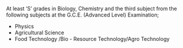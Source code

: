 At least ‘S’ grades in Biology, Chemistry and the third subject from the following subjects
at the G.C.E. (Advanced Level) Examination;
   - Physics
   - Agricultural Science
   - Food Technology /Bio - Resource Technology/Agro Technology